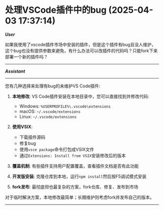 <!-- Generated by SpecStory -->

# 处理VSCode插件中的bug (2025-04-03 17:37:14)

_**User**_

如果我使用了vscode插件市场中安装的插件，但是这个插件有bug且没人维护，这个bug也没有提供参数来避免，有什么办法可以改插件的代码吗？只能fork下来部署一个新的插件吗？

---

_**Assistant**_



---

您有几种选择来处理有bug的未维护VS Code插件:

1. **本地修改**: VS Code插件安装在本地目录中，您可以直接找到并修改代码:
   - Windows: `%USERPROFILE%\.vscode\extensions`
   - macOS: `~/.vscode/extensions`
   - Linux: `~/.vscode/extensions`

2. **使用VSIX**: 
   - 下载插件源码
   - 修复bug
   - 使用`vsce package`命令打包成VSIX文件
   - 通过`Extensions: Install from VSIX`安装修改后的版本

3. **覆盖机制**: 有些插件支持用户配置覆盖，查看插件文档是否有此功能

4. **开发版安装**: 克隆仓库到本地，运行`npm install`然后按F5调试模式安装

5. **fork发布**: 最彻底但也最复杂的方案，fork仓库、修复、发布到市场

对于临时解决方案，本地修改最简单；长期维护则考虑fork并发布自己的版本。

---

